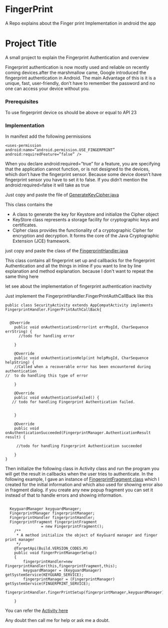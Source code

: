 # FingerPrint
A Repo explains about the Finger print Implementation in android the app
# Project Title
A small project to explain the Fingerprint Authentication and overview

Fingerprint authentication is now mostly used and reliable on recently coming devices.after the marshmallow came, Google introduced the fingerprint authentication in Android. The main Advantage of this is it is a unique, fast, user-friendly, don’t have to remember the password and no one can access your device without you.

### Prerequisites
To use fingerprint device os should be above or equal to API 23

### Implementation
In manifest add the following permissions

```
<uses-permission
android:name=”android.permission.USE_FINGERPRINT”
android:requiredFeature=”false” />

```

When you declare android:required=”true” for a feature, you are specifying that the application cannot function, or is not designed to the devices, which don’t have the fingerprint sensor. Because some device doesn’t have fingerprint sensor you have to set it to false. If you didn’t mention the android:required=false it will take as true

Just copy and paste the file of [GenerateKeyCipher.java](https://bitbucket.org/arunnfn/androidutils/src/master/app/src/main/java/me/arun/androidexploredutil/FingerPrint/GenerateKeyCipher.java)

This class contains the

* A class to generate the key for Keystore and initialize the Cipher object
* KeyStore class represents a storage facility for cryptographic keys and certificates.
* Cipher class provides the functionality of a cryptographic Cipher for encryption and decryption. It forms the core of the Java Cryptographic Extension (JCE) framework.

just copy and paste the class of the [FingerprintHandler.java](https://github.com/arunpandian22/FingerPrint/blob/master/app/src/main/java/me/arun/androidexploredutil/FingerPrint/FingerprintHandler.java)


This class contains all fingerprint set up and callbacks for the fingerprint Authentication and all the things in inline if you want to line by line explanation and method explanation. because I don't want to repeat the same thing here

let see about the implementation of fingerprint authentication inactivity

Just implement the FingerprintHandler.FingerPrintAuthCallBack like this

```
public class SecurityActivity extends AppCompatActivity implements FingerprintHandler.FingerPrintAuthCallBack{


  @Override
    public void onAuthenticationError(int errMsgId, CharSequence errString) {
      //todo for handling error

    }

    @Override
    public void onAuthenticationHelp(int helpMsgId, CharSequence helpString) {
    //Called when a recoverable error has been encountered during authentication
//  to do handling this type of error

    }

    @Override
    public void onAuthenticationFailed() {
   // todo for handling Fingerprint Authentication failed.
     

    }

    @Override
    public void onAuthenticationSucceeded(FingerprintManager.AuthenticationResult result) {

     //todo for handling Fingerprint Authentication succeeded
      
    }
}

```

Then initialize the following class in Activity class and run the program you will get the result in callbacks when the user tries to authenticate. In the following example, I gave an instance of [FingerprintFragment class](https://bitbucket.org/arunnfn/androidutils/src/master/app/src/main/java/me/arun/androidexploredutil/FingerPrint/FingerprintFragment.java) which I created for the initial information and which also used for showing error also in fragment dialog. if you create any new popup fragment you can set it instead of that to handle errors and showing information.

```

  KeyguardManager keyguardManager;
  FingerprintManager fingerprintManager;
  FingerprintHandler fingerprintHandler;
  FingerprintFragment fingerprintFragment
                = new FingerprintFragment();
    /**
     * A method initialize the object of KeyGuard manager and finger print manager
     */
    @TargetApi(Build.VERSION_CODES.M)
    public void fingerPrintManagerSetup()
    {
        fingerprintHandler=new FingerprintHandler(this,fingerprintFragment,this);
        keyguardManager = (KeyguardManager) getSystemService(KEYGUARD_SERVICE);
        fingerprintManager = (FingerprintManager) getSystemService(FINGERPRINT_SERVICE);
        fingerprintHandler.fingerPrintSetup(fingerprintManager,keyguardManager);

    }

```

You can refer the [Activity here](https://bitbucket.org/arunnfn/androidutils/src/master/app/src/main/java/me/arun/androidexploredutil/FingerPrint/SecurityActivity.java)

Any doubt then call me for help or ask me a doubt.
